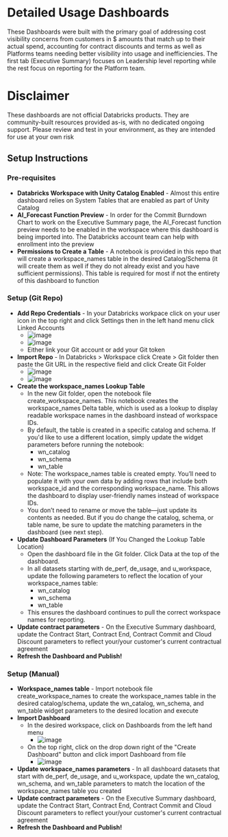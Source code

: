 # Detailed Usage Dashboards

These Dashboards were built with the primary goal of addressing cost visibility concerns from customers in $ amounts that match up to their actual spend, accounting for contract discounts and terms as well as Platforms teams needing better visibility into usage and inefficiencies. The first tab (Executive Summary) focuses on Leadership level reporting while the rest focus on reporting for the Platform team.

# Disclaimer

These dashboards are not official Databricks products. They are community-built resources provided as-is, with no dedicated ongoing support. Please review and test in your environment, as they are intended for use at your own risk

## Setup Instructions

### Pre-requisites
- **Databricks Workspace with Unity Catalog Enabled** - Almost this entire dashboard relies on System Tables that are enabled as part of Unity Catalog  
- **AI_Forecast Function Preview** - In order for the Commit Burndown Chart to work on the Executive Summary page, the AI_Forecast function preview needs to be enabled in the workspace where this dashboard is being imported into. The Databricks account team can help with enrollment into the preview
- **Permissions to Create a Table** - A notebook is provided in this repo that will create a workspace_names table in the desired Catalog/Schema (it will create them as well if they do not already exist and you have sufficient permissions). This table is required for most if not the entirety of this dashboard to function 


### Setup (Git Repo)
- **Add Repo Credentials** - In your Databricks workpace click on your user icon in the top right and click Settings then in the left hand menu click Linked Accounts
  - ![image](https://github.com/user-attachments/assets/2d4e9c38-e3b4-4199-ac53-5522a15cbe81)
  - ![image](https://github.com/user-attachments/assets/9e463cc4-009e-4acf-ab9d-ab36499b70a3)
  - Either link your Git account or add your Git token
- **Import Repo** - In Databricks > Workspace click Create > Git folder then paste the Git URL in the respective field and click Create Git Folder
  - ![image](https://github.com/user-attachments/assets/92767f56-bead-47a9-bcb7-77115913cc1a)
  - ![image](https://github.com/user-attachments/assets/602d0438-2870-4226-ba13-d9d29e71ad95)
- **Create the workspace_names Lookup Table**
  - In the new Git folder, open the notebook file create_workspace_names. This notebook creates the workspace_names Delta table, which is used as a lookup to display readable workspace names in the dashboard instead of workspace IDs.
  - By default, the table is created in a specific catalog and schema. If you'd like to use a different location, simply update the widget parameters before running the notebook:
    - wn_catalog
    - wn_schema
    - wn_table
  - Note: The workspace_names table is created empty. You’ll need to populate it with your own data by adding rows that include both workspace_id and the corresponding workspace_name. This allows the dashboard to display user-friendly names instead of workspace IDs.
  - You don’t need to rename or move the table—just update its contents as needed. But if you do change the catalog, schema, or table name, be sure to update the matching parameters in the dashboard (see next step). 
- **Update Dashboard Parameters** (If You Changed the Lookup Table Location)
  - Open the dashboard file in the Git folder. Click Data at the top of the dashboard.
  - In all datasets starting with de_perf, de_usage, and u_workspace, update the following parameters to reflect the location of your workspace_names table:
    - wn_catalog
    - wn_schema
    - wn_table
  - This ensures the dashboard continues to pull the correct workspace names for reporting.
- **Update contract parameters** - On the Executive Summary dashboard, update the Contract Start, Contract End, Contract Commit and Cloud Discount parameters to reflect your/your customer's current contractual agreement
- **Refresh the Dashboard and Publish!**
 

### Setup (Manual)
- **Workspace_names table** - Import notebook file create_workspace_names to create the workspace_names table in the desired catalog/schema, update the wn_catalog, wn_schema, and wn_table widget parameters to the desired location and execute
- **Import Dashboard**
  - In the desired workspace, click on Dashboards from the left hand menu
    - ![image](https://github.com/user-attachments/assets/ed38eb14-1e05-4fa3-9182-9fc91f4ff978)
  - On the top right, click on the drop down right of the "Create Dashboard" button and click import Dashboard from file
    - ![image](https://github.com/user-attachments/assets/8ddcfc28-c645-479e-b4d0-098d5b65be16)
- **Update workspace_names parameters** - In all dashboard datasets that start with de_perf, de_usage, and u_workspace, update the wn_catalog, wn_schema, and wn_table parameters to match the location of the workspace_names table you created
- **Update contract parameters** - On the Executive Summary dashboard, update the Contract Start, Contract End, Contract Commit and Cloud Discount parameters to reflect your/your customer's current contractual agreement
- **Refresh the Dashboard and Publish!**
